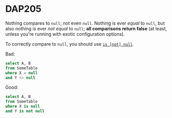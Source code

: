 ﻿# DAP205

Nothing compares to `null`; not even `null`. Nothing is ever *equal* to `null`, but also nothing is ever *not equal* to `null`; **all comparisons return false** (at least, unless you're running with exotic configuration options).

To correctly compare to `null`, you should use [`is [not] null`](https://learn.microsoft.com/sql/t-sql/queries/is-null-transact-sql).

Bad:

``` sql
select A, B
from SomeTable
where X = null
and Y <> null
```

Good:

``` sql
select A, B
from SomeTable
where X is null
and Y is not null
```

